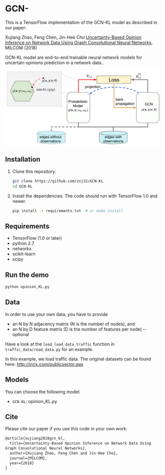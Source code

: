# GCN-

This is a TensorFlow implementation of the GCN-KL model as described in our paper:
 
Xujiang Zhao, Feng Chen, Jin-Hee Cho [Uncertainty-Based Opinion Inference on Network Data Using Graph Convolutional Neural Networks](https://ieeexplore.ieee.org/abstract/document/8599840), MILCOM (2018)

GCN-KL model are end-to-end trainable neural network models for uncertain opinions prediction in a network data.. 

![GCN-KL](git_figure.PNG)


## Installation

1. Clone this repository.
   ```sh
   git clone https://github.com/zxj32/GCN-KL
   cd GCN-KL
   ```

2. Install the dependencies. The code should run with TensorFlow 1.0 and newer.
   ```sh
   pip install -r requirements.txt  # or make install
   ```

## Requirements
* TensorFlow (1.0 or later)
* python 2.7
* networkx
* scikit-learn
* scipy

## Run the demo

```bash
python opinion_KL.py
```

## Data

In order to use your own data, you have to provide 
* an N by N adjacency matrix (N is the number of nodes), and
* an N by D feature matrix (D is the number of features per node) -- optional

Have a look at the `load_load_data_traffic` function in `traffic_data/read_data.py` for an example.

In this example, we load traffic data. The original datasets can be found here: http://inrix.com/publicsector.asp


## Models

You can choose the following model: 
* `GCN-KL`: opinion_KL.py

## Cite

Please cite our paper if you use this code in your own work:

```
@article{xujiang2018gcn_kl,
  title={Uncertainty-Based Opinion Inference on Network Data Using Graph Convolutional Neural Networks},
  author={Xujiang Zhao, Feng Chen and Jin-Hee Cho},
  journal={MILCOM},
  year={2018}
}
```
